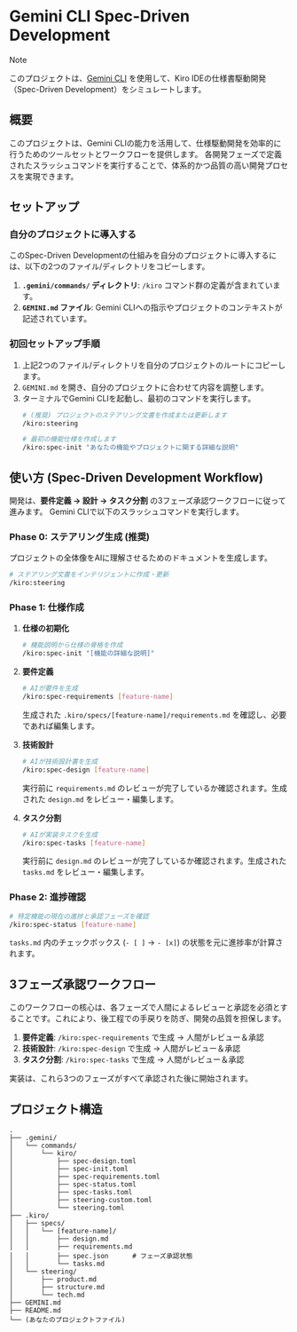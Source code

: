 # Gemini CLI Spec-Driven Development

> [!Note]
> このプロジェクトは、[Gemini CLI](https://github.com/google/gemini-cli) を使用して、Kiro IDEの仕様書駆動開発（Spec-Driven Development）をシミュレートします。

## 概要

このプロジェクトは、Gemini CLIの能力を活用して、仕様駆動開発を効率的に行うためのツールセットとワークフローを提供します。
各開発フェーズで定義されたスラッシュコマンドを実行することで、体系的かつ品質の高い開発プロセスを実現できます。

## セットアップ

### 自分のプロジェクトに導入する

このSpec-Driven Developmentの仕組みを自分のプロジェクトに導入するには、以下の2つのファイル/ディレクトリをコピーします。

1.  **`.gemini/commands/` ディレクトリ**: `/kiro` コマンド群の定義が含まれています。
2.  **`GEMINI.md` ファイル**: Gemini CLIへの指示やプロジェクトのコンテキストが記述されています。

### 初回セットアップ手順

1.  上記2つのファイル/ディレクトリを自分のプロジェクトのルートにコピーします。
2.  `GEMINI.md` を開き、自分のプロジェクトに合わせて内容を調整します。
3.  ターミナルでGemini CLIを起動し、最初のコマンドを実行します。
    ```bash
    # (推奨) プロジェクトのステアリング文書を作成または更新します
    /kiro:steering
    
    # 最初の機能仕様を作成します
    /kiro:spec-init "あなたの機能やプロジェクトに関する詳細な説明"
    ```

## 使い方 (Spec-Driven Development Workflow)

開発は、**要件定義 → 設計 → タスク分割** の3フェーズ承認ワークフローに従って進みます。
Gemini CLIで以下のスラッシュコマンドを実行します。

### Phase 0: ステアリング生成 (推奨)

プロジェクトの全体像をAIに理解させるためのドキュメントを生成します。

```bash
# ステアリング文書をインテリジェントに作成・更新
/kiro:steering
```

### Phase 1: 仕様作成

1.  **仕様の初期化**
    ```bash
    # 機能説明から仕様の骨格を作成
    /kiro:spec-init "[機能の詳細な説明]"
    ```
2.  **要件定義**
    ```bash
    # AIが要件を生成
    /kiro:spec-requirements [feature-name]
    ```
    生成された `.kiro/specs/[feature-name]/requirements.md` を確認し、必要であれば編集します。

3.  **技術設計**
    ```bash
    # AIが技術設計書を生成
    /kiro:spec-design [feature-name]
    ```
    実行前に `requirements.md` のレビューが完了しているか確認されます。生成された `design.md` をレビュー・編集します。

4.  **タスク分割**
    ```bash
    # AIが実装タスクを生成
    /kiro:spec-tasks [feature-name]
    ```
    実行前に `design.md` のレビューが完了しているか確認されます。生成された `tasks.md` をレビュー・編集します。

### Phase 2: 進捗確認

```bash
# 特定機能の現在の進捗と承認フェーズを確認
/kiro:spec-status [feature-name]
```
`tasks.md` 内のチェックボックス (`- [ ]` -> `- [x]`) の状態を元に進捗率が計算されます。

## 3フェーズ承認ワークフロー

このワークフローの核心は、各フェーズで人間によるレビューと承認を必須とすることです。これにより、後工程での手戻りを防ぎ、開発の品質を担保します。

1.  **要件定義**: `/kiro:spec-requirements` で生成 → 人間がレビュー＆承認
2.  **技術設計**: `/kiro:spec-design` で生成 → 人間がレビュー＆承認
3.  **タスク分割**: `/kiro:spec-tasks` で生成 → 人間がレビュー＆承認

実装は、これら3つのフェーズがすべて承認された後に開始されます。

## プロジェクト構造

```
.
├── .gemini/
│   └── commands/
│       └── kiro/
│           ├── spec-design.toml
│           ├── spec-init.toml
│           ├── spec-requirements.toml
│           ├── spec-status.toml
│           ├── spec-tasks.toml
│           ├── steering-custom.toml
│           └── steering.toml
├── .kiro/
│   ├── specs/
│   │   └── [feature-name]/
│   │       ├── design.md
│   │       ├── requirements.md
│   │       ├── spec.json      # フェーズ承認状態
│   │       └── tasks.md
│   └── steering/
│       ├── product.md
│       ├── structure.md
│       └── tech.md
├── GEMINI.md
├── README.md
└── (あなたのプロジェクトファイル)
```
